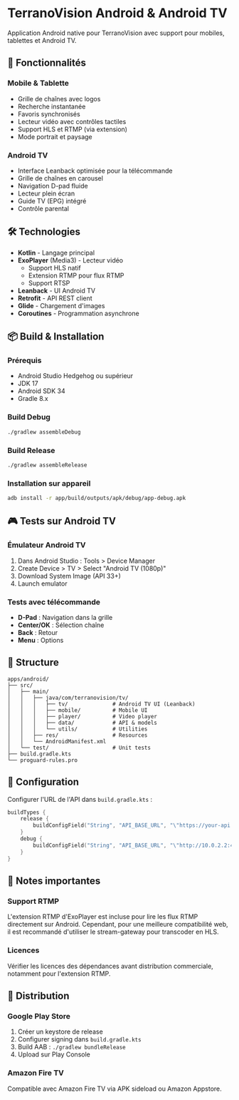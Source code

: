 # TerranoVision Android & Android TV

Application Android native pour TerranoVision avec support pour mobiles, tablettes et Android TV.

## 🎯 Fonctionnalités

### Mobile & Tablette
- Grille de chaînes avec logos
- Recherche instantanée
- Favoris synchronisés
- Lecteur vidéo avec contrôles tactiles
- Support HLS et RTMP (via extension)
- Mode portrait et paysage

### Android TV
- Interface Leanback optimisée pour la télécommande
- Grille de chaînes en carousel
- Navigation D-pad fluide
- Lecteur plein écran
- Guide TV (EPG) intégré
- Contrôle parental

## 🛠️ Technologies

- **Kotlin** - Langage principal
- **ExoPlayer** (Media3) - Lecteur vidéo
  - Support HLS natif
  - Extension RTMP pour flux RTMP
  - Support RTSP
- **Leanback** - UI Android TV
- **Retrofit** - API REST client
- **Glide** - Chargement d'images
- **Coroutines** - Programmation asynchrone

## 📦 Build & Installation

### Prérequis
- Android Studio Hedgehog ou supérieur
- JDK 17
- Android SDK 34
- Gradle 8.x

### Build Debug
```bash
./gradlew assembleDebug
```

### Build Release
```bash
./gradlew assembleRelease
```

### Installation sur appareil
```bash
adb install -r app/build/outputs/apk/debug/app-debug.apk
```

## 🎮 Tests sur Android TV

### Émulateur Android TV
1. Dans Android Studio : Tools > Device Manager
2. Create Device > TV > Select "Android TV (1080p)"
3. Download System Image (API 33+)
4. Launch emulator

### Tests avec télécommande
- **D-Pad** : Navigation dans la grille
- **Center/OK** : Sélection chaîne
- **Back** : Retour
- **Menu** : Options

## 📁 Structure

```
apps/android/
├── src/
│   ├── main/
│   │   ├── java/com/terranovision/tv/
│   │   │   ├── tv/              # Android TV UI (Leanback)
│   │   │   ├── mobile/          # Mobile UI
│   │   │   ├── player/          # Video player
│   │   │   ├── data/            # API & models
│   │   │   └── utils/           # Utilities
│   │   ├── res/                 # Resources
│   │   └── AndroidManifest.xml
│   └── test/                    # Unit tests
├── build.gradle.kts
└── proguard-rules.pro
```

## 🔐 Configuration

Configurer l'URL de l'API dans `build.gradle.kts` :

```kotlin
buildTypes {
    release {
        buildConfigField("String", "API_BASE_URL", "\"https://your-api.com\"")
    }
    debug {
        buildConfigField("String", "API_BASE_URL", "\"http://10.0.2.2:4000\"")
    }
}
```

## 📝 Notes importantes

### Support RTMP
L'extension RTMP d'ExoPlayer est incluse pour lire les flux RTMP directement sur Android. Cependant, pour une meilleure compatibilité web, il est recommandé d'utiliser le stream-gateway pour transcoder en HLS.

### Licences
Vérifier les licences des dépendances avant distribution commerciale, notamment pour l'extension RTMP.

## 🚀 Distribution

### Google Play Store
1. Créer un keystore de release
2. Configurer signing dans `build.gradle.kts`
3. Build AAB : `./gradlew bundleRelease`
4. Upload sur Play Console

### Amazon Fire TV
Compatible avec Amazon Fire TV via APK sideload ou Amazon Appstore.
